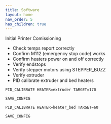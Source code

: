 ```yaml
---
title: Software
layout: home
nav_order: 5
has_children: true
---
```


Initial Printer Comissioning
* Check temps report correctly
* Confirm M112 (emergency stop code) works
* Confirm heaters power on and off correctly
* Verify endstops
* Verify stepper motors using STEPPER_BUZZ
* Verify extruder
* PID calibrate extruder and bed heaters

```
PID_CALIBRATE HEATER=extruder TARGET=170
```
```
SAVE_CONFIG
```
```
PID_CALIBRATE HEATER=heater_bed TARGET=60
```
```
SAVE_CONFIG
```